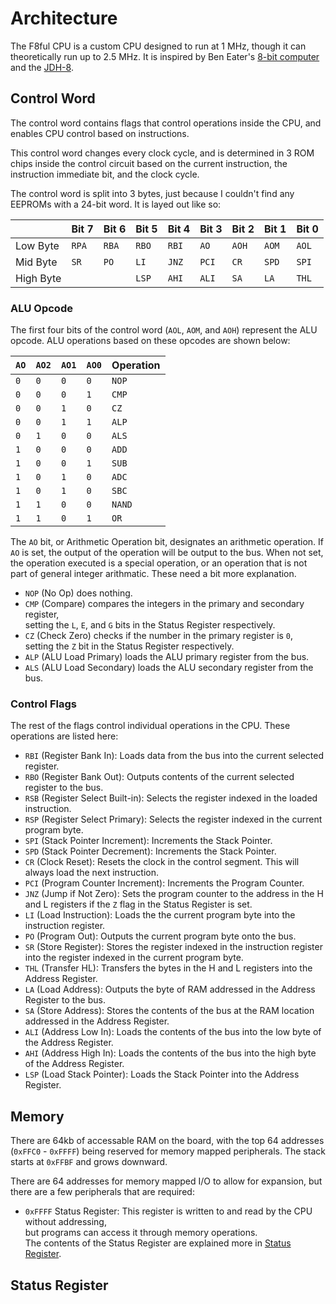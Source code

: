 # Architecture

The F8ful CPU is a custom CPU designed to run at 1 MHz,
though it can theoretically run up to 2.5 MHz.
It is inspired by Ben Eater's [8-bit computer](https://eater.net/8bit) and the [JDH-8](https://github.com/jdah/jdh-8).

## Control Word

The control word contains flags that control operations inside the CPU,
and enables CPU control based on instructions.

This control word changes every clock cycle,
and is determined in 3 ROM chips inside the control circuit
based on the current instruction, the instruction immediate bit,
and the clock cycle.

The control word is split into 3 bytes,
just because I couldn't find any EEPROMs with a 24-bit word.
It is layed out like so:

|           | Bit 7 | Bit 6 | Bit 5 | Bit 4 | Bit 3 | Bit 2 | Bit 1 | Bit 0 |
|-----------|-------|-------|-------|-------|-------|-------|-------|-------|
| Low Byte  | `RPA` | `RBA` | `RBO` | `RBI` |  `AO` | `AOH` | `AOM` | `AOL` |
| Mid Byte  |  `SR` |  `PO` |  `LI` | `JNZ` | `PCI` |  `CR` | `SPD` | `SPI` |
| High Byte |  ` `  |  ` `  | `LSP` | `AHI` | `ALI` |  `SA` |  `LA` | `THL` |

### ALU Opcode

The first four bits of the control word (`AOL`, `AOM`, and `AOH`) represent the ALU opcode.
ALU operations based on these opcodes are shown below:

|  `AO` | `AO2` | `AO1` | `AO0` | Operation |
|-------|-------|-------|-------|-----------|
|  `0`  |  `0`  |  `0`  |  `0`  |   `NOP`   |
|  `0`  |  `0`  |  `0`  |  `1`  |   `CMP`   |
|  `0`  |  `0`  |  `1`  |  `0`  |    `CZ`   |
|  `0`  |  `0`  |  `1`  |  `1`  |   `ALP`   |
|  `0`  |  `1`  |  `0`  |  `0`  |   `ALS`   |
|  `1`  |  `0`  |  `0`  |  `0`  |   `ADD`   |
|  `1`  |  `0`  |  `0`  |  `1`  |   `SUB`   |
|  `1`  |  `0`  |  `1`  |  `0`  |   `ADC`   |
|  `1`  |  `0`  |  `1`  |  `0`  |   `SBC`   |
|  `1`  |  `1`  |  `0`  |  `0`  |  `NAND`   |
|  `1`  |  `1`  |  `0`  |  `1`  |    `OR`   |

The `AO` bit, or Arithmetic Operation bit, designates an arithmetic operation.
If `AO` is set, the output of the operation will be output to the bus.
When not set, the operation executed is a special operation,
or an operation that is not part of general integer arithmatic.
These need a bit more explanation.

- `NOP` (No Op) does nothing.
- `CMP` (Compare) compares the integers in the primary and secondary register,\
  setting the `L`, `E`, and `G` bits in the Status Register respectively.
- `CZ` (Check Zero) checks if the number in the primary register is `0`,\
  setting the `Z` bit in the Status Register respectively.
- `ALP` (ALU Load Primary) loads the ALU primary register from the bus.
- `ALS` (ALU Load Secondary) loads the ALU secondary register from the bus.

### Control Flags

The rest of the flags control individual operations in the CPU.
These operations are listed here:

- `RBI` (Register Bank In): Loads data from the bus into the current selected register.
- `RBO` (Register Bank Out): Outputs contents of the current selected register to the bus.
- `RSB` (Register Select Built-in): Selects the register indexed in the loaded instruction.
- `RSP` (Register Select Primary): Selects the register indexed in the current program byte.
- `SPI` (Stack Pointer Increment): Increments the Stack Pointer.
- `SPD` (Stack Pointer Decrement): Increments the Stack Pointer.
- `CR` (Clock Reset): Resets the clock in the control segment. This will always load the next instruction.
- `PCI` (Program Counter Increment): Increments the Program Counter.
- `JNZ` (Jump if Not Zero): Sets the program counter to the address in the H and L registers if the `Z` flag in the Status Register is set.
- `LI` (Load Instruction): Loads the the current program byte into the instruction register.
- `PO` (Program Out): Outputs the current program byte onto the bus.
- `SR` (Store Register): Stores the register indexed in the instruction register into the register indexed in the current program byte.
- `THL` (Transfer HL): Transfers the bytes in the H and L registers into the Address Register.
- `LA` (Load Address): Outputs the byte of RAM addressed in the Address Register to the bus.
- `SA` (Store Address): Stores the contents of the bus at the RAM location addressed in the Address Register.
- `ALI` (Address Low In): Loads the contents of the bus into the low byte of the Address Register.
- `AHI` (Address High In): Loads the contents of the bus into the high byte of the Address Register.
- `LSP` (Load Stack Pointer): Loads the Stack Pointer into the Address Register.

## Memory

There are 64kb of accessable RAM on the board,
with the top 64 addresses (`0xFFC0` - `0xFFFF`) being reserved for memory mapped peripherals.
The stack starts at `0xFFBF` and grows downward.

There are 64 addresses for memory mapped I/O to allow for expansion,
but there are a few peripherals that are required:

- `0xFFFF` Status Register: This register is written to and read by the CPU without addressing,\
  but programs can access it through memory operations.\
  The contents of the Status Register are explained more in [Status Register](#status-register).

## Status Register


